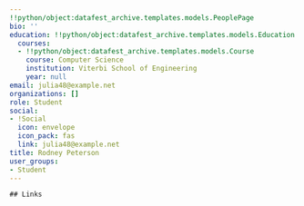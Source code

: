 ```yaml
---
!!python/object:datafest_archive.templates.models.PeoplePage
bio: ''
education: !!python/object:datafest_archive.templates.models.Education
  courses:
  - !!python/object:datafest_archive.templates.models.Course
    course: Computer Science
    institution: Viterbi School of Engineering
    year: null
email: julia48@example.net
organizations: []
role: Student
social:
- !Social
  icon: envelope
  icon_pack: fas
  link: julia48@example.net
title: Rodney Peterson
user_groups:
- Student
---
```


    ## Links
    